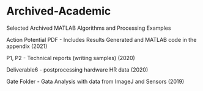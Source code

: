 # Archived-Academic
Selected Archived MATLAB Algorithms and Processing Examples

Action Potential PDF - Includes Results Generated and MATLAB code in the appendix (2021)

P1, P2 - Technical reports (writing samples) (2020)

Deliverable6 - postprocessing hardware HR data (2020)

Gate Folder - Gata Analysis with data from ImageJ and Sensors (2019)
